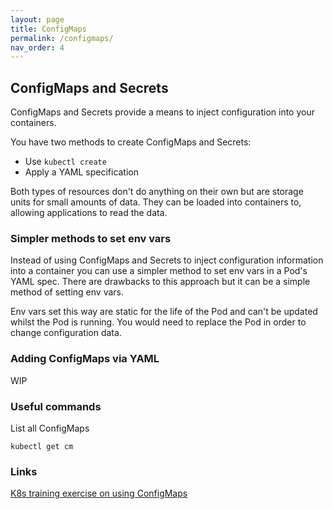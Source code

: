 ```yaml
---
layout: page
title: ConfigMaps
permalink: /configmaps/
nav_order: 4
---
```


## ConfigMaps and Secrets

ConfigMaps and Secrets provide a means to inject configuration into your containers.

You have two methods to create ConfigMaps and Secrets:
- Use ```kubectl create```
- Apply a YAML specification

Both types of resources don't do anything on their own but are storage units for small amounts of data.  They can be loaded into containers to, allowing applications to read the data.

### Simpler methods to set env vars

Instead of using ConfigMaps and Secrets to inject configuration information into a container you can use a simpler method to set env vars in a Pod's YAML spec.  There are drawbacks to this approach but it can be a simple method of setting env vars.

Env vars set this way are static for the life of the Pod and can't be updated whilst the Pod is running.  You would need to replace the Pod in order to change configuration data.

### Adding ConfigMaps via YAML

WIP

### Useful commands

List all ConfigMaps

```kubectl get cm```

### Links

[K8s training exercise on using ConfigMaps](https://kubernetes.io/docs/tasks/configure-pod-container/configure-pod-configmap/)







